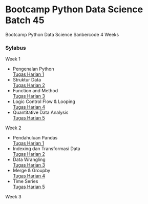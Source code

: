 # Bootcamp Python Data Science Batch 45
 Bootcamp Python Data Science Sanbercode 4 Weeks

 ### Sylabus

 Week 1

 - Pengenalan Python<br>
    [Tugas Harian 1](./week%201/Tugas%20Hari%201.ipynb)<br>
 - Struktur Data<br>
    [Tugas Harian 2](./week%201/Tugas%20Hari%202.ipynb)<br>
 - Function and Method<br>
    [Tugas Harian 3](./week%201/Tugas%20Hari%203.ipynb)<br>
 - Logic Control Flow & Looping<br>
    [Tugas Harian 4](./week%201/Tugas%20Hari%204.ipynb)<br>
 - Quantitative Data Analysis<br>
    [Tugas Harian 5](./week%201/tugas_hari_5_2.ipynb)<br>


 Week 2

 - Pendahuluan Pandas<br>
    [Tugas Harian 1](./week%202/Tugas%20Hari%201%20Pekan%202.ipynb)<br>
 - Indexing dan Transformasi Data<br>
    [Tugas Harian 2](./week%202/Tugas%20Hari%202%20Pekan%202.ipynb)<br>
 - Data Wrangling<br>
    [Tugas Harian 3](./week%202/Tugas%20Hari%203%20Pekan%202.ipynb)<br>
 - Merge & Groupby<br>
    [Tugas Harian 4](./week%202/Tugas%20Hari%204%20Pekan%202.ipynb)<br>
 - Time Series<br>
    [Tugas Harian 5](./week%202/Tugas%20Hari%205%20Pekan%202.ipynb)<br>


 Week 3
